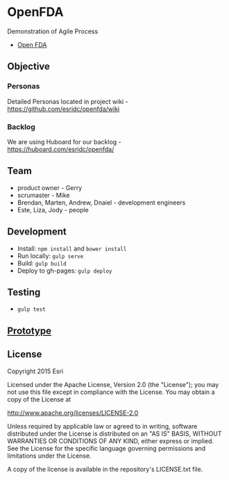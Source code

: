# OpenFDA

Demonstration of Agile Process

- [Open FDA](https://open.fda.gov/)

## Objective

### Personas

Detailed Personas located in project wiki  - https://github.com/esridc/openfda/wiki

### Backlog

We are using Huboard for our backlog - https://huboard.com/esridc/openfda/

## Team

- product owner - Gerry
- scrumaster - Mike
- Brendan, Marten, Andrew, Dnaiel - development engineers
- Este, Liza, Jody - people

## Development

* Install: `npm install` and `bower install`
* Run locally: `gulp serve`
* Build: `gulp build`
* Deploy to gh-pages: `gulp deploy`

## Testing
* `gulp test`

## [Prototype](http://esridc.github.io/openfda/)


## License 

Copyright 2015 Esri

Licensed under the Apache License, Version 2.0 (the "License"); you may not use this file except in compliance with the License. You may obtain a copy of the License at

http://www.apache.org/licenses/LICENSE-2.0

Unless required by applicable law or agreed to in writing, software distributed under the License is distributed on an "AS IS" BASIS, WITHOUT WARRANTIES OR CONDITIONS OF ANY KIND, either express or implied. See the License for the specific language governing permissions and limitations under the License.

A copy of the license is available in the repository's LICENSE.txt file. 
